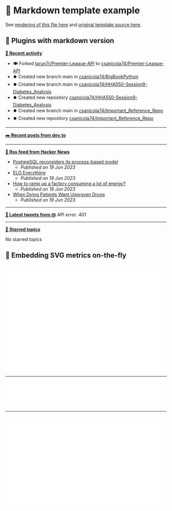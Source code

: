 # 📒 Markdown template example

See [rendering of this file here](https://github.com/lowlighter/metrics/blob/examples/metrics.markdown.full.md) and [original template source here](https://github.com/lowlighter/metrics/blob/master/source/templates/markdown/example.md).

## 🧩 Plugins with markdown version

**[📰 Recent activity](https://github.com/csanicola74)**
* 🍽️ Forked [tarun7r/Premier-League-API](https://github.com/tarun7r/Premier-League-API) to [csanicola74/Premier-League-API](https://github.com/csanicola74/Premier-League-API)
* ⏺️ Created new branch main in [csanicola74/BigBookPython](https://github.com/csanicola74/BigBookPython)
* ⏺️ Created new branch main in [csanicola74/HHA550-Session9-Diabetes_Analysis](https://github.com/csanicola74/HHA550-Session9-Diabetes_Analysis)
* ⏺️ Created new repository  [csanicola74/HHA550-Session9-Diabetes_Analysis](https://github.com/csanicola74/HHA550-Session9-Diabetes_Analysis)
* ⏺️ Created new branch main in [csanicola74/Important_Reference_Repo](https://github.com/csanicola74/Important_Reference_Repo)
* ⏺️ Created new repository  [csanicola74/Important_Reference_Repo](https://github.com/csanicola74/Important_Reference_Repo)


___

**[✒️ Recent posts from dev.to](https://dev.to/csanicola74)**


___

**[🗼 Rss feed from Hacker News](https://news.ycombinator.com/)**
* [PostgreSQL reconsiders its process-based model](https://lwn.net/SubscriberLink/934940/3abb2d4086680b78/)
  * *Published on 19 Jun 2023*
* [ELO Everything](https://eloeverything.co/)
  * *Published on 19 Jun 2023*
* [How to ramp up a factory consuming a lot of energy?](https://electronics.stackexchange.com/questions/670763/how-to-ramp-up-a-factory-consuming-a-lot-of-energy)
  * *Published on 19 Jun 2023*
* [When Dying Patients Want Unproven Drugs](https://www.newyorker.com/magazine/2023/06/26/relyvrio-als-fda-approval)
  * *Published on 19 Jun 2023*


___

**[🐤 Latest tweets from @](https://twitter.com/)**
API error: 401

___

**[📌 Starred topics](https://github.com/csanicola74?tab=stars)**

No starred topics


## 🎈 Embedding SVG metrics on-the-fly

<img src="https://github.com/csanicola74/csanicola74/blob/main/.cache/example-isocalendar.svg">

___

<img src="https://github.com/csanicola74/csanicola74/blob/main/.cache/example-languages-pdf.svg">

___

<img src="https://github.com/csanicola74/csanicola74/blob/main/.cache/example-base-pdf.svg">
